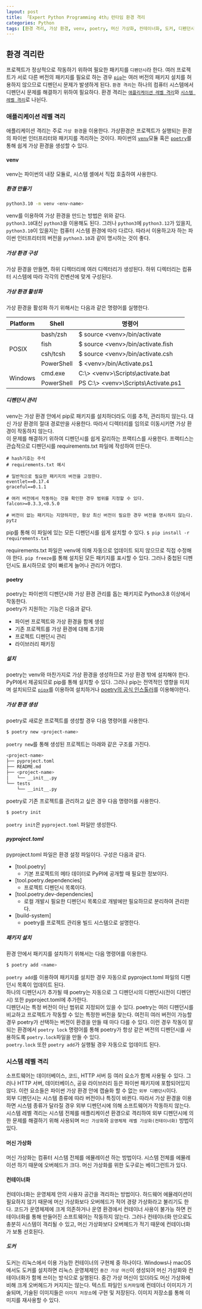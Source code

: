 ```yaml
---
layout: post
title: 「Expert Python Programming 4th」런타임 환경 격리
categories: Python
tags: [환경 격리, 가상 환경, venv, poetry, 머신 가상화, 컨테이너화, 도커, 디펜던시, 전문가를 위한 파이썬 프로그래밍]
---
```

## 환경 격리란
프로젝트가 정상적으로 작동하기 위하여 필요한 패키지를 `디펜던시`라 한다. 여러 프로젝트가 서로 다른 버전의 패키지를 필요로 하는 경우 [`pip`](https://hyeonsuryu.github.io/python/2023/11/02/Expert-Python-Programming-4th-PyPI%EC%99%80-pip.html)는 여러 버전의 패키지 설치를 허용하지 않으므로 디펜던시 문제가 발생하게 된다. `환경 격리`는 하나의 컴퓨터 시스템에서 디펜던시 문제를 해결하기 위하여 필요하다. 환경 격리는 [`애플리케이션 레벨 격리`](###애플리케이션-레벨-격리)와 [`시스템 레벨 격리`](###시스템-레벨-격리)로 나뉜다.

### 애플리케이션 레벨 격리
애플리케이션 격리는 주로 `가상 환경`을 이용한다. 가상환경은 프로젝트가 실행되는 환경의 파이썬 인터프리터와 패키지를 격리하는 것이다. 파이썬의 [`venv`](https://docs.python.org/3/library/venv.html)모듈 혹은 [`poetry`](https://python-poetry.org/)를 통해 쉽게 가상 환경을 생성할 수 있다.

#### venv
venv는 파이썬의 내장 모듈로, 시스템 셸에서 직접 호출하여 사용한다.

##### 환경 만들기
```bash
python3.10 -m venv <env-name>
```
venv를 이용하여 가상 환경을 만드는 방법은 위와 같다.   
`python3.10`대신 `python3`을 이용해도 된다. 그러나  `python3`에 `python3.12`가 있을지, `python3.10`이 있을지는 컴퓨터 시스템 환경에 따라 다르다. 따라서 이용하고자 하는 파이썬 인터프리터의 버전을 `python3.10`과 같이 명시하는 것이 좋다.

##### 가상 환경 구성
가상 환경을 만들면, 하위 디렉터리에 여러 디렉터리가 생성된다. 하위 디렉터리는 컴퓨터 시스템에 따라 각각의 컨벤션에 맞게 구성된다. 

##### 가상 환경 활성화
가상 환경을 활성화 하기 위해서는 다음과 같은 명령어를 실행한다.
<table>
<thead>
  <tr>
    <th>Platform</th>
    <th>Shell</th>
    <th>명령어</th>
  </tr>
</thead>
<tbody>
  <tr>
    <td rowspan="4">POSIX</td>
    <td>bash/zsh</td>
    <td>$  source  &lt;venv&gt/bin/activate</td>
  </tr>
  <tr>
    <td>fish</td>
    <td>$ source &lt;venv&gt;/bin/activate.fish</td>
  </tr>
  <tr>
    <td>csh/tcsh</td>
    <td>$ source &lt;venv&gt;/bin/activate.csh</td>
  </tr>
  <tr>
    <td>PowerShell</td>
    <td>$ &lt;venv&gt;/bin/Activate.ps1</td>
  </tr>
  <tr>
    <td rowspan="2">Windows</td>
    <td>cmd.exe</td>
    <td>C:\&gt; &lt;venv&gt;\Scripts\activate.bat</td>
  </tr>
  <tr>
    <td>PowerShell</td>
    <td>PS C:\&gt; &lt;venv&gt;\Scripts\Activate.ps1</td>
  </tr>
</tbody>
</table>

##### 디펜던시 관리
venv는 가상 환경 안에서 pip로 패키지를 설치하더라도 이를 추적, 관리하지 않는다. 대신 가상 환경의 절대 경로만을 사용한다. 따라서 디렉터리를 임의로 이동시키면 가상 환경이 작동하지 않는다.  
이 문제를 해결하기 위하여 디펜던시를 쉽게 갈리하는 프랙티스를 사용한다. 프랙티스는 관습적으로 디펜던시를 requirements.txt 파일에 작성하여 만든다.
``` text
# hash기호는 주석
# requirements.txt 예시

# 일반적으로 필요한 패키지의 버전을 고정한다.
eventlet==0.17.4
graceful==0.1.1

# 여러 버전에서 작동하는 것을 확인한 경우 범위를 지정할 수 있다.
falcon>=0.3.3,<0.5.0

# 버전이 없는 패키지는 지양하지만, 항상 최신 버전이 필요한 경우 버전을 명시하지 않는다.
pytz
```
pip를 통해 이 파일에 있는 모든 디펜던시를 쉽게 설치할 수 있다.
`$ pip install -r requirements.txt`
  
requirements.txt 파일은 venv에 의해 자동으로 업데이트 되지 않으므로 직접 수정해야 한다. `pip freeze`를 통해 설치된 모든 패키지를 표시할 수 있다. 그러나 중첩된 디펜던시도 표시하므로 양이 빠르게 늘어나 관리가 어렵다.

#### poetry
poetry는 파이썬의 디펜던시와 가상 환경 관리를 돕는 패키지로 Python3.8 이상에서 작동한다.  
poetry가 지원하는 기능은 다음과 같다.
* 파이썬 프로젝트와 가상 환경을 함께 생성
* 기존 프로젝트를 가상 환경에 대해 초기화
* 프로젝트 디펜던시 관리
* 라이브러리 패키징

##### 설치
poetry는 venv와 마찬가지로 가상 환경을 생성하므로 가상 환경 밖에 설치해야 한다.
PyPI에서 제공되므로 pip를 통해 설치할 수 있다. 그러나 pip는 전역적인 영향을 미치며 설치되므로 [`pipx`](https://python-poetry.org/docs/#installing-with-pipx)를 이용하여 설치하거나 [poetry의 공식 인스톨러](https://python-poetry.org/docs/#installing-with-the-official-installer)를 이용해야한다.

##### 가상 환경 생성
poetry로 새로운 프로젝트를 생성할 경우 다음 명령어를 사용한다.
```bash
$ poetry new <project-name>
```
`poetry new`를 통해 생성된 프로젝트는 아래와 같은 구조를 가진다.
```bash
<project-name>
├── pyproject.toml
├── README.md
├── <project-name>
│   └── __init__.py
└── tests
    └── __init__.py
```

poetry로 기존 프로젝트를 관리하고 싶은 경우 다음 명령어를 사용한다.
```bash
$ poetry init
```
`poetry init`은 `pyproject.toml` 파일만 생성한다.

##### pyproject.toml
pyproject.toml 파일은 환경 설정 파일이다.
구성은 다음과 같다.
* [tool.poetry]
	* 기본 프로젝트의 메타 데이터로 PyPI에 공개할 때 필요한 정보이다.
* [tool.poetry.dependencies]
	* 프로젝트 디펜던시 목록이다.
* [tool.poetry.dev-dependencies]
	* 로컬 개발시 필요한 디펜던시 목록으로 개발에만 필요하므로 분리하여 관리한다.
* [build-system]
	* poetry를 프로젝트 관리용 빌드 시스템으로 설명한다.

##### 패키지 설치
환경 안에서 패키지를 설치하기 위해서는 다음 명령어를 이용한다.
```bash
$ poetry add <name>
```
`poetry add`를 이용하여 패키지를 설치한 경우 자동으로 pyproject.toml 파일의 디펜던시 목록이 업데이트 된다.  
하나의 디펜던시가 추가될 때 poetry는 자동으로 그 디펜던시의 디펜던시(전이 디펜던시) 또한 pyproject.toml에 추가한다.  
디펜던시는 특정 버전이 아닌 범위로 지정되어 있을 수 있다. poetry는 여러 디펜던시를 비교하고 프로젝트가 작동할 수 있는 특정한 버전을 찾는다.  여전히 여러 버전이 가능할 경우 poetry가 선택하는 버전이 환경을 만들 때 마다 다를 수 있다. 이런 경우 작동이 잘 되는 환경에서 `poetry lock` 명령어를 통해 poetry가 항상 같은 버전의 디펜던시를 사용하도록 `poetry.lock`파일을 만들 수 있다.  
`poetry.lock` 또한 `poetry add`가 실행될 경우 자동으로 업데이트 된다.


### 시스템 레벨 격리
소프트웨어는 데이터베이스, 코드, HTTP 서버 등 여러 요소가 함께 사용될 수 있다. 그러나 HTTP 서버, 데이터베이스, 공유 라이브러리 등은 파이썬 패키지에 포함되어있지 않다. 이런 요소들은 파이썬 가상 환경 안에 캡슐화 할 수 없는 `외부 디펜던시`이다.  
외부 디펜던시는 시스템 종류에 따라 버전이나 특징이 바뀐다. 따라서 가상 환경을 이용하면 시스템 종류가 달라질 경우 외부 디펜던시에 의해 소프트웨어가 작동하지 않는다.  
시스템 레벨 격리는 시스템 전체를 애플리케이션 환경으로 격리하여 외부 디펜던시에 의한 문제를 해결하기 위해 사용되며 `머신 가상화`와 `운영체제 레벨 가상화(컨테이너화)` 방법이 있다.

#### 머신 가상화
머신 가상화는 컴퓨터 시스템 전체를 에뮬레이션 하는 방법이다. 시스템 전체를 에뮬레이션 하기 때문에 오버헤드가 크다. 머신 가상화를 위한 도구로는 베이그런트가 있다.  

#### 컨테이너화
컨테이너화는 운영체제 안의 사용자 공간을 격리하는 방법이다. 하드웨어 에뮬레이션이 필요하지 않기 때문에 머신 가상화보다 오버헤드가 적어 경량 가상화라고 불리기도 한다. 코드가 운영체제에 크게 의존하거나 운영 환경에서 컨테이너 사용이 불가능 하면 컨테이너화를 통해 만들어진 소프트웨어는 작동하지 않는다. 그러나 컨테이너화 만으로도 충분히 시스템이 격리될 수 있고, 머신 가상화보다 오버헤드가 적기 때문에 컨테이너화가 보통 선호된다. 

##### 도커
도커는 리눅스에서 이용 가능한 컨테이너의 구현체 중 하나이다. Windows나 macOS에서도 도커를 설치하면 리눅스 운영체제인 `중간 가상 머신`이 생성되어 머신 가상화와 컨테이너화가 함께 쓰이는 방식으로 실행된다. 중간 가상 머신이 있더라도 머신 가상화에 비해 크게 오버헤드가 커지지는 않는다.
텍스트 파일인 `도커파일`에 컨테이너 이미지가 기술되며, 기술된 이미지들은 `이미지 저장소`에 구현 및 저장된다. 이미지 저장소를 통해 이미지를 재사용할 수 있다.
